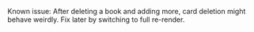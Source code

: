 Known issue: After deleting a book and adding more, card deletion might behave weirdly. Fix later by switching to full re-render.